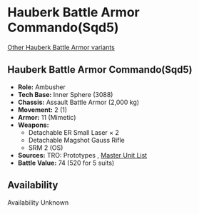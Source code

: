 # Hauberk Battle Armor Commando(Sqd5) 

[Other Hauberk Battle Armor variants](../hauberk_battle_armor.md) 

## Hauberk Battle Armor Commando(Sqd5) 

- **Role:** Ambusher 
- **Tech Base:** Inner Sphere (3088) 
- **Chassis:** Assault Battle Armor (2,000 kg) 
- **Movement:** 2 (1) 
- **Armor:** 11 (Mimetic) 
- **Weapons:** 
  - Detachable ER Small Laser × 2 
  - Detachable Magshot Gauss Rifle 
  - SRM 2 (OS) 
- **Sources:** TRO: Prototypes , [Master Unit List](http://masterunitlist.info/Unit/Details/8636) 
- **Battle Value:** 74 (520 for 5 suits) 

## Availability 

Availability Unknown 

